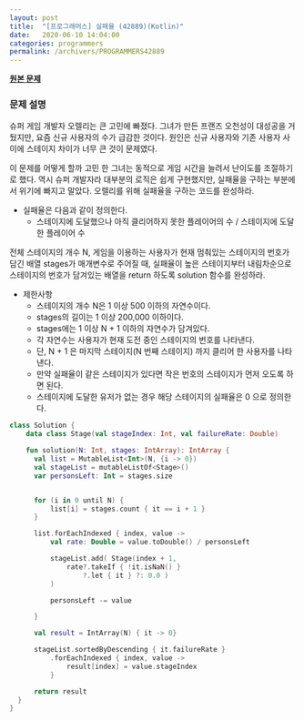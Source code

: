 ```yaml
---
layout: post
title:  "[프로그래머스] 실패율 (42889)(Kotlin)"
date:   2020-06-10 14:04:00
categories: programmers
permalink: /archivers/PROGRAMMERS42889
---
```


**[원본 문제](https://programmers.co.kr/learn/courses/30/lessons/42889?language=kotlin)**

### 문제 설명

슈퍼 게임 개발자 오렐리는 큰 고민에 빠졌다. 그녀가 만든 프랜즈 오천성이 대성공을 거뒀지만, 요즘 신규 사용자의 수가 급감한 것이다. 원인은 신규 사용자와 기존 사용자 사이에 스테이지 차이가 너무 큰 것이 문제였다.

이 문제를 어떻게 할까 고민 한 그녀는 동적으로 게임 시간을 늘려서 난이도를 조절하기로 했다. 역시 슈퍼 개발자라 대부분의 로직은 쉽게 구현했지만, 실패율을 구하는 부분에서 위기에 빠지고 말았다. 오렐리를 위해 실패율을 구하는 코드를 완성하라.

  * 실패율은 다음과 같이 정의한다.
    + 스테이지에 도달했으나 아직 클리어하지 못한 플레이어의 수 / 스테이지에 도달한 플레이어 수

전체 스테이지의 개수 N, 게임을 이용하는 사용자가 현재 멈춰있는 스테이지의 번호가 담긴 배열 stages가 매개변수로 주어질 때, 실패율이 높은 스테이지부터 내림차순으로 스테이지의 번호가 담겨있는 배열을 return 하도록 solution 함수를 완성하라.

  * 제한사항
    - 스테이지의 개수 N은 1 이상 500 이하의 자연수이다.
    - stages의 길이는 1 이상 200,000 이하이다.
    - stages에는 1 이상 N + 1 이하의 자연수가 담겨있다.
    - 각 자연수는 사용자가 현재 도전 중인 스테이지의 번호를 나타낸다.
    - 단, N + 1 은 마지막 스테이지(N 번째 스테이지) 까지 클리어 한 사용자를 나타낸다.
    - 만약 실패율이 같은 스테이지가 있다면 작은 번호의 스테이지가 먼저 오도록 하면 된다.
    - 스테이지에 도달한 유저가 없는 경우 해당 스테이지의 실패율은 0 으로 정의한다.


```kotlin
class Solution {
	data class Stage(val stageIndex: Int, val failureRate: Double)

	fun solution(N: Int, stages: IntArray): IntArray {
      val list = MutableList<Int>(N, {i -> 0})
      val stageList = mutableListOf<Stage>()
      var personsLeft: Int = stages.size


      for (i in 0 until N) {
          list[i] = stages.count { it == i + 1 }
      }

      list.forEachIndexed { index, value ->
          val rate: Double = value.toDouble() / personsLeft

          stageList.add( Stage(index + 1,
              rate?.takeIf { !it.isNaN() }
                  ?.let { it } ?: 0.0 )
          )

          personsLeft -= value

      }

      val result = IntArray(N) { it -> 0}

      stageList.sortedByDescending { it.failureRate }
          .forEachIndexed { index, value ->
              result[index] = value.stageIndex
          }

      return result
  }
}
```

